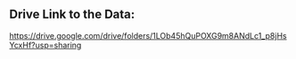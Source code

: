 ## Drive Link to the Data:
https://drive.google.com/drive/folders/1LOb45hQuPOXG9m8ANdLc1_p8jHsYcxHf?usp=sharing
 
